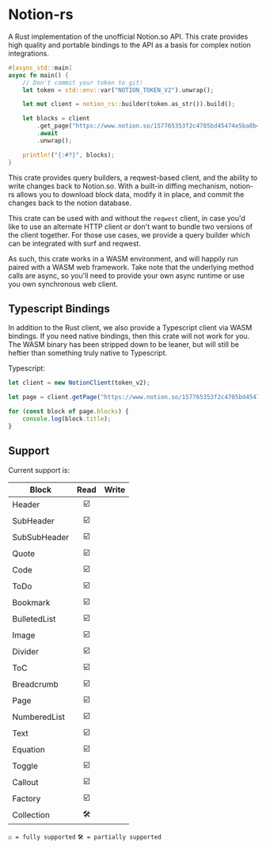 # Notion-rs

A Rust implementation of the unofficial Notion.so API. This crate provides high quality and portable bindings to the API as a basis for complex notion integrations.

```rust
#[async_std::main]
async fn main() {
    // Don't commit your token to git!
    let token = std::env::var("NOTION_TOKEN_V2").unwrap();

    let mut client = notion_rs::builder(token.as_str()).build();

    let blocks = client
        .get_page("https://www.notion.so/157765353f2c4705bd45474e5ba8b46c")
        .await
        .unwrap();

    println!("{:#?}", blocks);
}
```

This crate provides query builders, a reqwest-based client, and the ability to write changes back to Notion.so. With a built-in diffing mechanism, notion-rs allows you to download block data, modify it in place, and commit the changes back to the notion database.

This crate can be used with and without the `reqwest` client, in case you'd like to use an alternate HTTP client or don't want to bundle two versions of the client together. For those use cases, we provide a query builder which can be integrated with surf and reqwest.

As such, this crate works in a WASM environment, and will happily run paired with a WASM web framework. Take note that the underlying method calls are async, so you'll need to provide your own async runtime or use you own synchronous web client.

## Typescript Bindings

In addition to the Rust client, we also provide a Typescript client via WASM bindings. If you need native bindings, then this crate will not work for you. The WASM binary has been stripped down to be leaner, but will still be heftier than something truly native to Typescript.

Typescript:
```typescript
let client = new NotionClient(token_v2);

let page = client.getPage("https://www.notion.so/157765353f2c4705bd45474e5ba8b46c");

for (const block of page.blocks) {
    console.log(block.title);
}
```

## Support
Current support is:

| Block        | Read  | Write |
| ------------ | :---: | ----: |
| Header       |   ☑️   |       |
| SubHeader    |   ☑️   |       |
| SubSubHeader |   ☑️   |       |
| Quote        |   ☑️   |       |
| Code         |   ☑️   |       |
| ToDo         |   ☑️   |       |
| Bookmark     |   ☑️   |       |
| BulletedList |   ☑️   |       |
| Image        |   ☑️   |       |
| Divider      |   ☑️   |       |
| ToC          |   ☑️   |       |
| Breadcrumb   |   ☑️   |       |
| Page         |   ☑️   |       |
| NumberedList |   ☑️   |       |
| Text         |   ☑️   |       |
| Equation     |   ☑️   |       |
| Toggle       |   ☑️   |       |
| Callout      |   ☑️   |       |
| Factory      |   ☑️   |       |
| Collection   |   🛠   |       |

`☑️ = fully supported`
`🛠 = partially supported`

